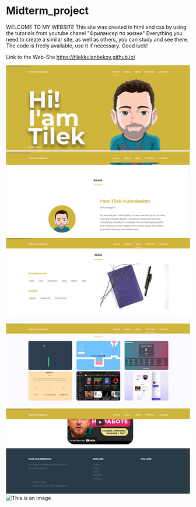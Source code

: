 # Midterm_project
WELCOME TO MY WEBSITE
This site was created in html and css by using the tutorials from youtube chanel "Фрилансер по жизни"
Everything you need to create a similar site, as well as others, you can study and see there.
The code is freely available, use it if necessary. Good luck!

Link to the Web-Site https://tilekkulanbekov.github.io/

![This is an image](ScreenShots/ScreenShot1.png)
![This is an image](ScreenShots/ScreenShot2.png)
![This is an image](ScreenShots/ScreenShot3.png)
![This is an image](ScreenShots/ScreenShot4.png)
![This is an image](ScreenShots/ScreenShot5.png)
![This is an image](ScreenShots/ScreenShot6.png)
